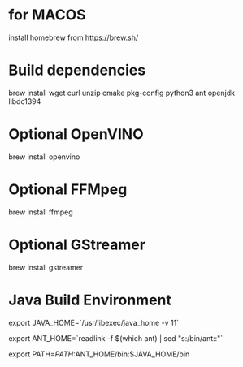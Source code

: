 # for MACOS

install homebrew from https://brew.sh/

# Build dependencies 
brew install wget curl unzip cmake pkg-config python3 ant openjdk libdc1394

# Optional OpenVINO
brew install openvino

# Optional FFMpeg 
brew install ffmpeg

# Optional GStreamer
brew install gstreamer

# Java Build Environment
export JAVA_HOME=\`/usr/libexec/java_home -v 11\` 

export ANT_HOME=\`readlink -f $(which ant) | sed "s:/bin/ant::"\` 

export PATH=$PATH:$ANT_HOME/bin:$JAVA_HOME/bin 
